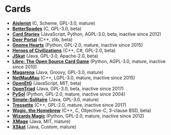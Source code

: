 [comment]: # (autogenerated content, do not edit)
# Cards

- **[Aisleriot](../aisleriot.md)** (C, Scheme, GPL-3.0, mature)
- **[BetterSpades](../betterspades.md)** (C, GPL-3.0, beta)
- **[Card Stories](../card_stories.md)** (JavaScript, Python, AGPL-3.0, beta, inactive since 2012)
- **[Deer Portal](../deer_portal.md)** (C++, zlib, beta)
- **[Gnome Hearts](../gnome_hearts.md)** (Python, GPL-2.0, mature, inactive since 2015)
- **[Heroes of Civilizations](../heroes_of_civilizations.md)** (C++, C#, GPL-2.0, beta)
- **[JSkat](../jskat.md)** (Java, GPL-3.0, Apache-2.0, beta)
- **[Libre: The Open Source Card Game](../libre_the_open_source_card_game.md)** (Python, AGPL-3.0, mature, inactive since 2010)
- **[Magarena](../magarena.md)** (Java, Groovy, GPL-3.0, mature)
- **[NetMauMau](../netmaumau.md)** (C++, LGPL-3.0, mature, inactive since 2015)
- **[OpenEtG](../openetg.md)** (JavaScript, MIT, beta)
- **[OpenTriad](../opentriad.md)** (Java, GPL-3.0, beta, inactive since 2017)
- **[PySol](../pysol.md)** (Python, GPL-2.0, mature, inactive since 2004)
- **[Simple-Solitaire](../simple-solitaire.md)** (Java, GPL-3.0, mature)
- **[Tressette](../tressette.md)** (C++, GPL-2.0, mature, inactive since 2017)
- **[Wagic, the Homebrew](../wagic_the_homebrew.md)** (C++, C, Objective-C, 3-clause BSD, beta)
- **[Wizards Magic](../wizards_magic.md)** (Python, GPL-2.0, mature, inactive since 2012)
- **[XMage](../xmage.md)** (Java, MIT, mature)
- **[XSkat](../xskat.md)** (Java, Custom, mature)